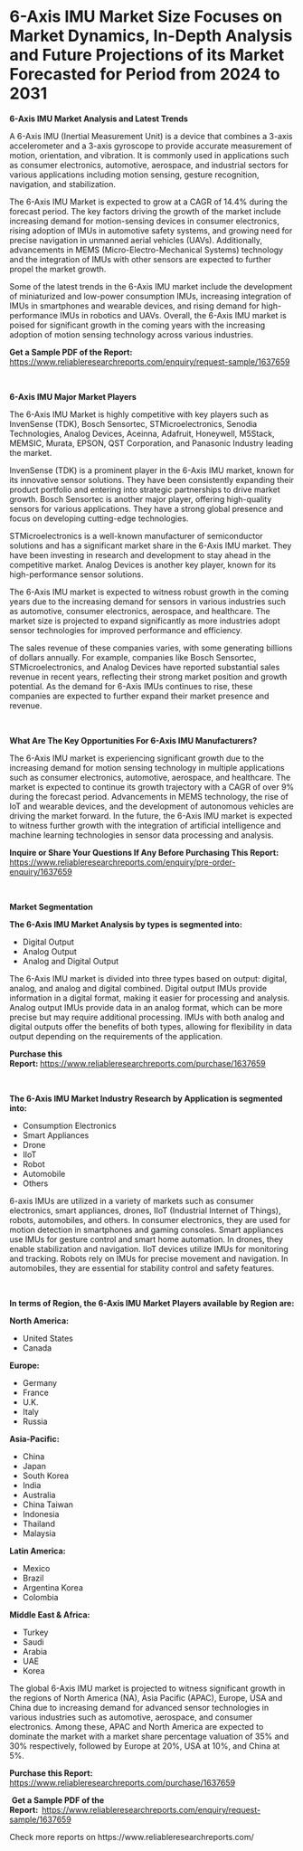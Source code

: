<p><h1>6-Axis IMU Market Size Focuses on Market Dynamics, In-Depth Analysis and Future Projections of its Market Forecasted for Period from 2024 to 2031</h1></p><p><strong>6-Axis IMU Market Analysis and Latest Trends</strong></p>
<p><p>A 6-Axis IMU (Inertial Measurement Unit) is a device that combines a 3-axis accelerometer and a 3-axis gyroscope to provide accurate measurement of motion, orientation, and vibration. It is commonly used in applications such as consumer electronics, automotive, aerospace, and industrial sectors for various applications including motion sensing, gesture recognition, navigation, and stabilization.</p><p>The 6-Axis IMU Market is expected to grow at a CAGR of 14.4% during the forecast period. The key factors driving the growth of the market include increasing demand for motion-sensing devices in consumer electronics, rising adoption of IMUs in automotive safety systems, and growing need for precise navigation in unmanned aerial vehicles (UAVs). Additionally, advancements in MEMS (Micro-Electro-Mechanical Systems) technology and the integration of IMUs with other sensors are expected to further propel the market growth.</p><p>Some of the latest trends in the 6-Axis IMU market include the development of miniaturized and low-power consumption IMUs, increasing integration of IMUs in smartphones and wearable devices, and rising demand for high-performance IMUs in robotics and UAVs. Overall, the 6-Axis IMU market is poised for significant growth in the coming years with the increasing adoption of motion sensing technology across various industries.</p></p>
<p><strong>Get a Sample PDF of the Report:&nbsp;</strong> <a href="https://www.reliableresearchreports.com/enquiry/request-sample/1637659">https://www.reliableresearchreports.com/enquiry/request-sample/1637659</a></p>
<p>&nbsp;</p>
<p><strong>6-Axis IMU Major Market Players</strong></p>
<p><p>The 6-Axis IMU Market is highly competitive with key players such as InvenSense (TDK), Bosch Sensortec, STMicroelectronics, Senodia Technologies, Analog Devices, Aceinna, Adafruit, Honeywell, M5Stack, MEMSIC, Murata, EPSON, QST Corporation, and Panasonic Industry leading the market.</p><p>InvenSense (TDK) is a prominent player in the 6-Axis IMU market, known for its innovative sensor solutions. They have been consistently expanding their product portfolio and entering into strategic partnerships to drive market growth. Bosch Sensortec is another major player, offering high-quality sensors for various applications. They have a strong global presence and focus on developing cutting-edge technologies.</p><p>STMicroelectronics is a well-known manufacturer of semiconductor solutions and has a significant market share in the 6-Axis IMU market. They have been investing in research and development to stay ahead in the competitive market. Analog Devices is another key player, known for its high-performance sensor solutions.</p><p>The 6-Axis IMU market is expected to witness robust growth in the coming years due to the increasing demand for sensors in various industries such as automotive, consumer electronics, aerospace, and healthcare. The market size is projected to expand significantly as more industries adopt sensor technologies for improved performance and efficiency.</p><p>The sales revenue of these companies varies, with some generating billions of dollars annually. For example, companies like Bosch Sensortec, STMicroelectronics, and Analog Devices have reported substantial sales revenue in recent years, reflecting their strong market position and growth potential. As the demand for 6-Axis IMUs continues to rise, these companies are expected to further expand their market presence and revenue.</p></p>
<p>&nbsp;</p>
<p><strong>What Are The Key Opportunities For 6-Axis IMU Manufacturers?</strong></p>
<p><p>The 6-Axis IMU market is experiencing significant growth due to the increasing demand for motion sensing technology in multiple applications such as consumer electronics, automotive, aerospace, and healthcare. The market is expected to continue its growth trajectory with a CAGR of over 9% during the forecast period. Advancements in MEMS technology, the rise of IoT and wearable devices, and the development of autonomous vehicles are driving the market forward. In the future, the 6-Axis IMU market is expected to witness further growth with the integration of artificial intelligence and machine learning technologies in sensor data processing and analysis.</p></p>
<p><strong>Inquire or Share Your Questions If Any Before Purchasing This Report:</strong> <a href="https://www.reliableresearchreports.com/enquiry/pre-order-enquiry/1637659">https://www.reliableresearchreports.com/enquiry/pre-order-enquiry/1637659</a></p>
<p>&nbsp;</p>
<p><strong>Market Segmentation</strong></p>
<p><strong>The 6-Axis IMU Market Analysis by types is segmented into:</strong></p>
<p><ul><li>Digital Output</li><li>Analog Output</li><li>Analog and Digital Output</li></ul></p>
<p><p>The 6-Axis IMU market is divided into three types based on output: digital, analog, and analog and digital combined. Digital output IMUs provide information in a digital format, making it easier for processing and analysis. Analog output IMUs provide data in an analog format, which can be more precise but may require additional processing. IMUs with both analog and digital outputs offer the benefits of both types, allowing for flexibility in data output depending on the requirements of the application.</p></p>
<p><strong>Purchase this Report:&nbsp;</strong><a href="https://www.reliableresearchreports.com/purchase/1637659">https://www.reliableresearchreports.com/purchase/1637659</a></p>
<p>&nbsp;</p>
<p><strong>The 6-Axis IMU Market Industry Research by Application is segmented into:</strong></p>
<p><ul><li>Consumption Electronics</li><li>Smart Appliances</li><li>Drone</li><li>IIoT</li><li>Robot</li><li>Automobile</li><li>Others</li></ul></p>
<p><p>6-axis IMUs are utilized in a variety of markets such as consumer electronics, smart appliances, drones, IIoT (Industrial Internet of Things), robots, automobiles, and others. In consumer electronics, they are used for motion detection in smartphones and gaming consoles. Smart appliances use IMUs for gesture control and smart home automation. In drones, they enable stabilization and navigation. IIoT devices utilize IMUs for monitoring and tracking. Robots rely on IMUs for precise movement and navigation. In automobiles, they are essential for stability control and safety features.</p></p>
<p>&nbsp;</p>
<p><strong>In terms of Region, the 6-Axis IMU Market Players available by Region are:</strong></p>
<p>
    <p> <strong> North America: </strong>
        <ul>
            <li>United States</li>
            <li>Canada</li>
        </ul>
        </p> 
    <p> <strong> Europe: </strong>
        <ul>
            <li>Germany</li>
            <li>France</li>
            <li>U.K.</li>
            <li>Italy</li>
            <li>Russia</li>
        </ul>
        </p> 
    <p> <strong> Asia-Pacific: </strong>
        <ul>
            <li>China</li>
            <li>Japan</li>
            <li>South Korea</li>
            <li>India</li>
            <li>Australia</li>
            <li>China Taiwan</li>
            <li>Indonesia</li>
            <li>Thailand</li>
            <li>Malaysia</li>
        </ul>
        </p> 
    <p> <strong> Latin America: </strong>
        <ul>
            <li>Mexico</li>
            <li>Brazil</li>
            <li>Argentina Korea</li>
            <li>Colombia</li>
        </ul>
        </p> 
    <p> <strong> Middle East & Africa: </strong>
        <ul>
            <li>Turkey</li>
            <li>Saudi</li>
            <li>Arabia</li>
            <li>UAE</li>
            <li>Korea</li>
        </ul>
    </p>
    </p>
<p><p>The global 6-Axis IMU market is projected to witness significant growth in the regions of North America (NA), Asia Pacific (APAC), Europe, USA and China due to increasing demand for advanced sensor technologies in various industries such as automotive, aerospace, and consumer electronics. Among these, APAC and North America are expected to dominate the market with a market share percentage valuation of 35% and 30% respectively, followed by Europe at 20%, USA at 10%, and China at 5%.</p></p>
<p><strong>Purchase this Report: </strong><a href="https://www.reliableresearchreports.com/purchase/1637659">https://www.reliableresearchreports.com/purchase/1637659</a></p>
<p>&nbsp;<strong>Get a Sample PDF of the Report:&nbsp;&nbsp;</strong><a href="https://www.reliableresearchreports.com/enquiry/request-sample/1637659">https://www.reliableresearchreports.com/enquiry/request-sample/1637659</a></p>
<p><strong></strong></p>
<p>Check more reports on https://www.reliableresearchreports.com/</p>